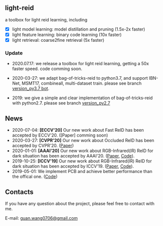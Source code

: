 ## light-reid
a toolbox for light reid learning, including 
- [x] light model learning: model distillation and pruning (1.5x-2x faster)
- [x] light feature learning: binary code learning (10x faster)
- [x] light retrieval: coarse2fine retrieval (5x faster)

### Update
- 2020.07.17: we release a toolbox for light reid learning, getting a 50x faster speed. code comming soon.
* 2020-03-27: we adapt bag-of-tricks-reid to python3.7, and support IBN-Net, MSMT17, combineall, multi-dataset train. please see branch [version_py3.7 bot](https://github.com/wangguanan/light-reid/tree/version_py3.7_bot).
- 2019: we give a simple and clear implementation of bag-of-tricks-reid with python2.7. please see branch [version_py2.7](https://github.com/wangguanan/light-reid/tree/version_py2.7)

## News
* 2020-07-04: **[ECCV'20]** Our new work about Fast ReID has been accepted by ECCV'20. ([Paper] comming soon)
* 2020-03-27: **[CVPR'20]** Our new work about Occluded ReID has been accepted by CVPR'20. ([Paper](https://arxiv.org/abs/2003.08177))
* 2020-01-01: **[AAAI'20]** Our new work about RGB-Infrared(IR) ReID for dark situation has been accepted by AAAI'20. ([Paper](https://arxiv.org/pdf/2002.04114.pdf), [Code](https://github.com/wangguanan/JSIA-ReID)).
* 2019-10-25: **[ICCV'19]** Our new work about RGB-Infrared(IR) ReID for dark situation has been accepted by ICCV'19. ([Paper](http://openaccess.thecvf.com/content_ICCV_2019/papers/Wang_RGB-Infrared_Cross-Modality_Person_Re-Identification_via_Joint_Pixel_and_Feature_Alignment_ICCV_2019_paper.pdf), [Code](https://github.com/wangguanan/AlignGAN)).
* 2019-05-01: We implement PCB and achieve better performance than the offical one. ([Code](https://github.com/wangguanan/Pytorch-Person-ReID-Baseline-PCB-Beyond-Part-Models))

## Contacts
If you have any question about the project, please feel free to contact with me.

E-mail: guan.wang0706@gmail.com